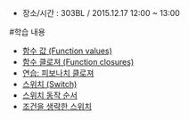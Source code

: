 * 장소/시간 : 303BL / 2015.12.17 12:00 ~ 13:00
 
 #학습 내용
* [함수 값 (Function values)](http://go-tour-kr.appspot.com/#42)
* [함수 클로져 (Function closures)](http://go-tour-kr.appspot.com/#43)
* [연습: 피보나치 클로져](http://go-tour-kr.appspot.com/#44)
* [스위치 (Switch)](http://go-tour-kr.appspot.com/#45)
* [스위치 동작 순서](http://go-tour-kr.appspot.com/#46)
* [조건을 생략한 스위치](http://go-tour-kr.appspot.com/#47)
